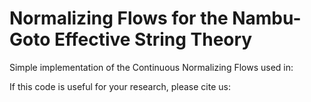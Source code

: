 # Normalizing Flows for the Nambu-Goto Effective String Theory
Simple implementation of the Continuous Normalizing Flows used in: 

If this code is useful for your research, please cite us:
